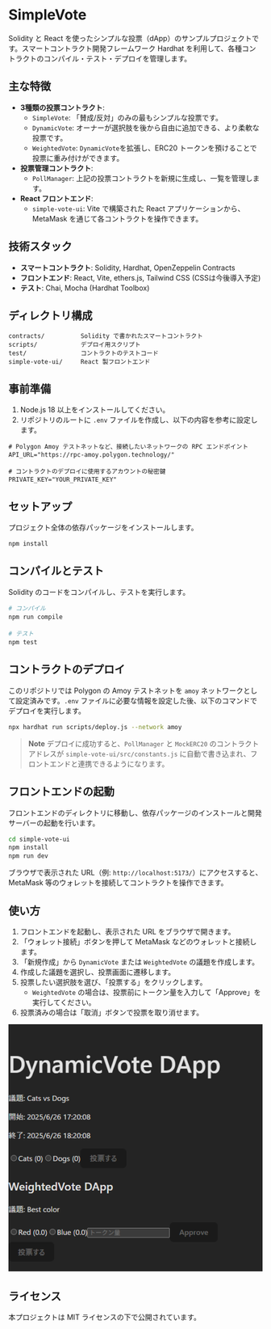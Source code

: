 # SimpleVote

Solidity と React を使ったシンプルな投票（dApp）のサンプルプロジェクトです。スマートコントラクト開発フレームワーク Hardhat を利用して、各種コントラクトのコンパイル・テスト・デプロイを管理します。

## 主な特徴

-   **3種類の投票コントラクト**:
    -   `SimpleVote`: 「賛成/反対」のみの最もシンプルな投票です。
    -   `DynamicVote`: オーナーが選択肢を後から自由に追加できる、より柔軟な投票です。
    -   `WeightedVote`: `DynamicVote`を拡張し、ERC20 トークンを預けることで投票に重み付けができます。
-   **投票管理コントラクト**:
    -   `PollManager`: 上記の投票コントラクトを新規に生成し、一覧を管理します。
-   **React フロントエンド**:
    -   `simple-vote-ui`: Vite で構築された React アプリケーションから、MetaMask を通じて各コントラクトを操作できます。

## 技術スタック

-   **スマートコントラクト**: Solidity, Hardhat, OpenZeppelin Contracts
-   **フロントエンド**: React, Vite, ethers.js, Tailwind CSS (CSSは今後導入予定)
-   **テスト**: Chai, Mocha (Hardhat Toolbox)

## ディレクトリ構成

```
contracts/          Solidity で書かれたスマートコントラクト
scripts/            デプロイ用スクリプト
test/               コントラクトのテストコード
simple-vote-ui/     React 製フロントエンド
```

## 事前準備

1.  Node.js 18 以上をインストールしてください。
2.  リポジトリのルートに `.env` ファイルを作成し、以下の内容を参考に設定します。

```
# Polygon Amoy テストネットなど、接続したいネットワークの RPC エンドポイント
API_URL="https://rpc-amoy.polygon.technology/"

# コントラクトのデプロイに使用するアカウントの秘密鍵
PRIVATE_KEY="YOUR_PRIVATE_KEY"
```

## セットアップ

プロジェクト全体の依存パッケージをインストールします。

```bash
npm install
```

## コンパイルとテスト

Solidity のコードをコンパイルし、テストを実行します。

```bash
# コンパイル
npm run compile

# テスト
npm test
```

## コントラクトのデプロイ

このリポジトリでは Polygon の Amoy テストネットを `amoy` ネットワークとして設定済みです。`.env` ファイルに必要な情報を設定した後、以下のコマンドでデプロイを実行します。

```bash
npx hardhat run scripts/deploy.js --network amoy
```

> **Note**
> デプロイに成功すると、`PollManager` と `MockERC20` のコントラクトアドレスが `simple-vote-ui/src/constants.js` に自動で書き込まれ、フロントエンドと連携できるようになります。

## フロントエンドの起動

フロントエンドのディレクトリに移動し、依存パッケージのインストールと開発サーバーの起動を行います。

```bash
cd simple-vote-ui
npm install
npm run dev
```

ブラウザで表示された URL（例: `http://localhost:5173/`）にアクセスすると、MetaMask 等のウォレットを接続してコントラクトを操作できます。

## 使い方

1.  フロントエンドを起動し、表示された URL をブラウザで開きます。
2.  「ウォレット接続」ボタンを押して MetaMask などのウォレットと接続します。
3.  「新規作成」から `DynamicVote` または `WeightedVote` の議題を作成します。
4.  作成した議題を選択し、投票画面に遷移します。
5.  投票したい選択肢を選び、「投票する」をクリックします。
    -   `WeightedVote` の場合は、投票前にトークン量を入力して「Approve」を実行してください。
6.  投票済みの場合は「取消」ボタンで投票を取り消せます。

![操作画面](docs/screenshot-usage.png)

## ライセンス

本プロジェクトは MIT ライセンスの下で公開されています。